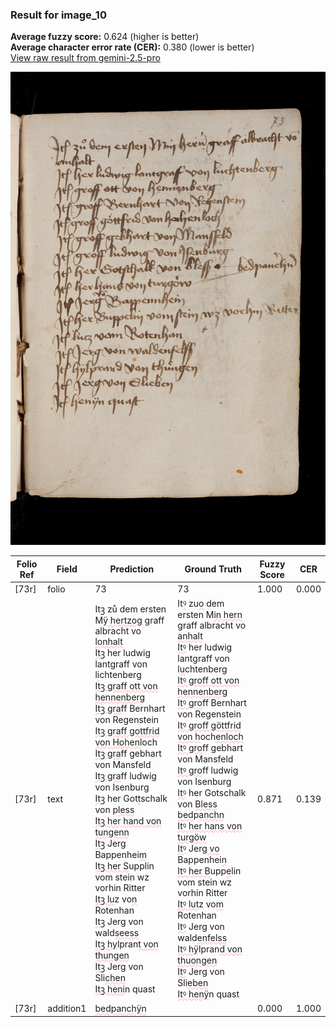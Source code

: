 ### Result for image_10
**Average fuzzy score:** 0.624 (higher is better)<br>**Average character error rate (CER):** 0.380 (lower is better)<br>[View raw result from gemini-2.5-pro](https://github.com/RISE-UNIBAS/humanities_data_benchmark/blob/main/results/2025-10-28/T0272/request_T0272_image_10.json)

<img src="https://github.com/RISE-UNIBAS/humanities_data_benchmark/blob/main/benchmarks/medieval_manuscripts/images/image_10.jpg?raw=true" alt="image_10" width="800px">

<style>
.diff { text-decoration: underline; text-decoration-color: #ffcccc; text-decoration-style: wavy; }
</style>

| Folio Ref | Field | Prediction | Ground Truth | Fuzzy Score | CER |
|-----------|-------|------------|--------------|-------------|-----|
| [73r] | folio | 73 | 73 | 1.000 | 0.000 |
| [73r] | text | It<span class="diff">ꝫ</span> zu<span class="diff">̊</span> dem ersten M<span class="diff">ÿ hertzog</span> graff albracht vo<br><span class="diff">lonhalt<br>Itꝫ</span> her ludwig lantgraff von l<span class="diff">i</span>chtenberg<br><span class="diff">Itꝫ graff ott von hennenberg<br>Itꝫ gra</span>ff Bernhart von Regenstein<br><span class="diff">Itꝫ graff gottfrid von Hohenl</span>och<span class="diff"><br>Itꝫ gra</span>ff gebhart von Mansfeld<br><span class="diff">Itꝫ gra</span>ff ludwig von Isenburg<br><span class="diff">Itꝫ</span> her Got<span class="diff">t</span>schalk von p<span class="diff">less<br>Itꝫ her hand von tungenn<br>Itꝫ</span> Jerg Bappenhei<span class="diff">m<br>Itꝫ her S</span>upplin vom stein wz vorhin Ritter<br><span class="diff">Itꝫ lu</span>z vo<span class="diff">n</span> Rotenhan<br><span class="diff">Itꝫ</span> Jerg von wald<span class="diff">seess<br>Itꝫ hy</span>lpran<span class="diff">t von thungen<br>Itꝫ</span> Jerg von Sli<span class="diff">chen<br>Itꝫ heni</span>n quast | It<span class="diff">ꝰ</span> zu<span class="diff">o</span> dem ersten M<span class="diff">in hern</span> graff albracht vo<br><span class="diff"> anhalt<br> Itꝰ</span> her ludwig lantgraff von l<span class="diff">u</span>chtenberg<br><span class="diff"> Itꝰ groff ott von hennenberg<br> Itꝰ gro</span>ff Bernhart von Regenstein<br><span class="diff"> Itꝰ groff göttfrid von h</span>och<span class="diff">enloch<br>  Itꝰ gro</span>ff gebhart von Mansfeld<br><span class="diff"> Itꝰ gro</span>ff ludwig von Isenburg<br><span class="diff"> Itꝰ</span> her Gotschalk von <span class="diff">Bless bed</span>p<span class="diff">anchn<br> Itꝰ her hans von turgöw<br> Itꝰ</span> Jerg<span class="diff"> vo</span> Bappenhei<span class="diff">n<br> Itꝰ her B</span>upp<span class="diff">e</span>lin vom stein wz vorhin Ritter<br><span class="diff"> Itꝰ lut</span>z vo<span class="diff">m</span> Rotenhan<br><span class="diff"> Itꝰ</span> Jerg von wald<span class="diff">enfelss<br> Itꝰ hÿ</span>lpran<span class="diff">d von thuongen<br> Itꝰ</span> Jerg von Sli<span class="diff">eben<br> Itꝰ henÿ</span>n quast | 0.871 | 0.139 |
| [73r] | addition1 | <span class="diff">bedpanchÿn</span> |  | 0.000 | 1.000 |
